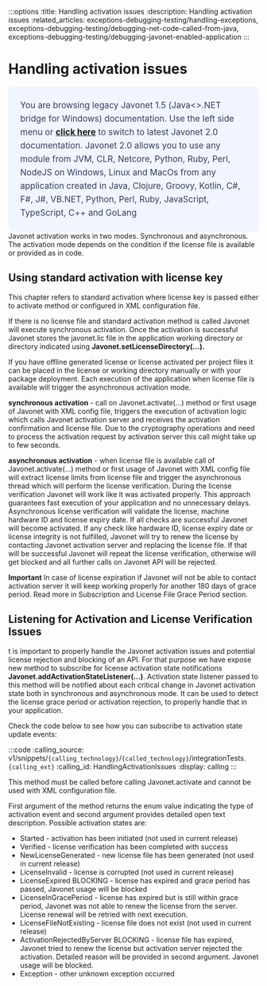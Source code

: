 :::options
:title: Handling activation issues
:description: Handling activation issues
:related_articles: exceptions-debugging-testing/handling-exceptions, exceptions-debugging-testing/debugging-net-code-called-from-java, exceptions-debugging-testing/debugging-javonet-enabled-application
:::

# Handling activation issues  
  <div style="padding: 24px; background: #F0F5FF; border-radius: 8px; flex-direction: column; justify-content: flex-start; align-items: flex-start; gap: 10px; display: flex">
  <div style="justify-content: flex-start; align-items: center; gap: 24px; display: inline-flex">
    <div style="color: #353D5A; font-size: 17px; font-weight: 400; line-height: 27px; letter-spacing: 0.03px; word-wrap: break-word">
You are browsing legacy Javonet 1.5 (Java<>.NET bridge for Windows) documentation. Use the left side menu or <a style="font-weight: bold; text-decoration: underline;" href="/guides/v2/getting-started/about-javonet">click here</a> to switch to latest Javonet 2.0 documentation. Javonet 2.0 allows you to use any module from
JVM, CLR, Netcore, Python, Ruby, Perl, NodeJS on Windows, Linux and MacOs
from any application created in Java, Clojure, Groovy, Kotlin, C#, F#, J#, VB.NET, Python, Perl, Ruby, JavaScript, TypeScript, C++ and GoLang
    </div>
  </div>
</div>
Javonet activation works in two modes. Synchronous and asynchronous. The activation mode depends on the condition if the license file is available or provided as in code.  
  
## Using standard activation with license key  
  
This chapter refers to standard activation where license key is passed either to activate method or configured in XML configuration file.  
  
If there is no license file and standard activation method is called Javonet will execute synchronous activation. Once the activation is successful Javonet stores the javonet.lic file in the application working directory or directory indicated using **Javonet.setLicenseDirectory(…).**  
  
If you have offline generated license or license activated per project files it can be placed in the license or working directory manually or with your package deployment. Each execution of the application when license file is available will trigger the asynchronous activation mode.  
  
**synchronous activation** - call on Javonet.activate(...) method or first usage of Javonet with XML config file, triggers the execution of activation logic which calls Javonet activation server and receives the activation confirmation and license file. Due to the cryptography operations and need to process the activation request by activation server this call might take up to few seconds.  
  
**asynchronous activation** -  when license file is available call of Javonet.activate(...) method or first usage of Javonet with XML config file will extract license limits from license file and trigger the asynchronous thread which will perform the license verification. During the license verification Javonet will work like it was activated properly. This approach guarantees fast execution of your application and no unnecessary delays. Asynchronous license verification will validate the license, machine hardware ID and license expiry date. If all checks are successful Javonet will become activated. If any check like hardware ID, license expiry date or license integrity is not fulfilled, Javonet will try to renew the license by contacting Javonet activation server and replacing the license file. If that will be successful Javonet will repeat the license verification, otherwise will get blocked and all further calls on Javonet API will be rejected.  
  
**Important** In case of license expiration if Javonet will not be able to contact activation server it will keep working properly for another 180 days of grace period. Read more in Subscription and License File Grace Period section.

## Listening for Activation and License Verification Issues  
  
t is important to properly handle the Javonet activation issues and potential license rejection and blocking of an API. For that purpose we have expose new method to subscribe for license activation state notifications **Javonet.addActivationStateListener(…)**. Activation state listener passed to this method will be notified about each critical change in Javonet activation state both in synchronous and asynchronous mode. It can be used to detect the license grace period or activation rejection, to properly handle that in your application.  
  
Check the code below to see how you can subscribe to activation state update events:  
  
:::code 
:calling_source: v1/snippets/`{calling_technology}`/`{called_technology}`/integrationTests.`{calling_ext}`
:calling_id: HandlingActivationIssues
:display: calling
:::
  
This method must be called before calling Javonet.activate and cannot be used with XML configuration file.  
  
First argument of the method returns the enum value indicating the type of activation event and second argument provides detailed open text description. Possible activation states are:  
  
- Started - activation has been initiated (not used in current release)
- Verified - license verification has been completed with success
- NewLicenseGenerated - new license file has been generated (not used in current release)
- LicenseInvalid - license is corrupted (not used in current release)
- LicenseExpired BLOCKING - license has expired and grace period has passed, Javonet usage will be blocked
- LicenseInGracePeriod - license has expired but is still within grace period, Javonet was not able to renew the license from the server. License renewal will be retried with next execution.
- LicenseFileNotExisting - license file does not exist (not used in current release)
- ActivationRejectedByServer BLOCKING - license file has expired, Javonet tried to renew the license but activation server rejected the activation. Detailed reason will be provided in second argument. Javonet usage will be blocked.
- Exception - other unknown exception occurred  
  